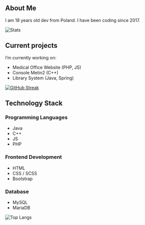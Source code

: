 ## About Me

I am 18 years old dev from Poland.
I have been coding since 2017.

![Stats](https://github-readme-stats.vercel.app/api?username=varev-dev&count_private=true&show_icons=true&theme=bear&hide_border=true)

## Current projects
I’m currently working on:
- Medical Office Website (PHP, JS)
- Console Metin2 (C++)
- Library System (Java, Spring)

[![GitHub Streak](http://github-readme-streak-stats.herokuapp.com?user=varev-dev&theme=bear&hide_border=true)](https://git.io/streak-stats)

## Technology Stack

### Programming Languages
- Java <br>
- C++ <br>
- JS <br>
- PHP <br>

### Frontend Development
- HTML
- CSS / SCSS
- Bootstrap

### Database
- MySQL
- MariaDB

![Top Langs](https://github-readme-stats.vercel.app/api/top-langs/?username=varev-dev&layout=compact&theme=bear&langs_count=10&hide_border=true)
